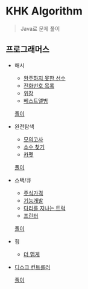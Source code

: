 # KHK Algorithm

> Java로 문제 풀이

## 프로그래머스

* 해시

    * [완주하지 못한 선수](https://programmers.co.kr/learn/courses/30/lessons/42576)
    * [전화번호 목록](https://programmers.co.kr/learn/courses/30/lessons/42577)
    * [위장](https://programmers.co.kr/learn/courses/30/lessons/42578)
    * [베스트앨범](https://programmers.co.kr/learn/courses/30/lessons/42579)
    
    [풀이](https://github.com/JHLee0211/Algorithm/tree/khk/Hash)

* 완전탐색

    * [모의고사](https://programmers.co.kr/learn/courses/30/lessons/42840)
    * [소수 찾기](https://programmers.co.kr/learn/courses/30/lessons/42839)
    * [카펫](https://programmers.co.kr/learn/courses/30/lessons/42842)
    
    [풀이](https://github.com/JHLee0211/Algorithm/tree/khk/BruteForce)

* 스택/큐

    * [주식가격](https://programmers.co.kr/learn/courses/30/lessons/42584)
    * [기능개발](https://programmers.co.kr/learn/courses/30/lessons/42586)
    * [다리를 지나는 트럭](https://programmers.co.kr/learn/courses/30/lessons/42583)
    * [프린터](https://programmers.co.kr/learn/courses/30/lessons/42587)
    
    [풀이](https://github.com/JHLee0211/Algorithm/tree/khk/StackQueue)
    
* 힙

    * [더 맵게](https://programmers.co.kr/learn/courses/30/lessons/42626)
* [디스크 컨트롤러]()
    
    [풀이](https://github.com/JHLee0211/Algorithm/tree/khk/Heap)